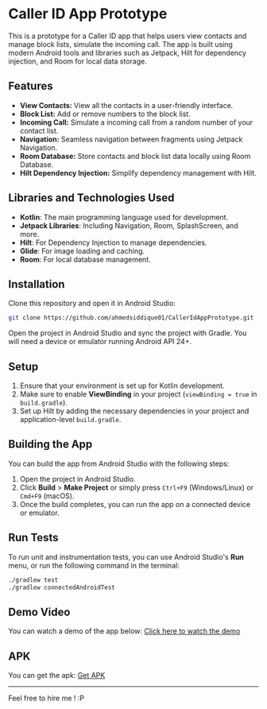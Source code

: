 # Caller ID App Prototype

This is a prototype for a Caller ID app that helps users view contacts and manage block lists, simulate the incoming call. The app is built using modern Android tools and libraries such as Jetpack, Hilt for dependency injection, and Room for local data storage.

## Features

- **View Contacts:** View all the contacts in a user-friendly interface.
- **Block List:** Add or remove numbers to the block list.
- **Incoming Call:** Simulate a incoming call from a random number of your contact list.
- **Navigation:** Seamless navigation between fragments using Jetpack Navigation.
- **Room Database:** Store contacts and block list data locally using Room Database.
- **Hilt Dependency Injection:** Simplify dependency management with Hilt.

## Libraries and Technologies Used

- **Kotlin**: The main programming language used for development.
- **Jetpack Libraries**: Including Navigation, Room, SplashScreen, and more.
- **Hilt**: For Dependency Injection to manage dependencies.
- **Glide**: For image loading and caching.
- **Room**: For local database management.

## Installation

Clone this repository and open it in Android Studio:

```bash
git clone https://github.com/ahmedsiddique01/CallerIdAppPrototype.git
```

Open the project in Android Studio and sync the project with Gradle. You will need a device or emulator running Android API 24+.

## Setup

1. Ensure that your environment is set up for Kotlin development.
2. Make sure to enable **ViewBinding** in your project (`viewBinding = true` in `build.gradle`).
3. Set up Hilt by adding the necessary dependencies in your project and application-level `build.gradle`.

## Building the App

You can build the app from Android Studio with the following steps:

1. Open the project in Android Studio.
2. Click **Build** > **Make Project** or simply press `Ctrl+F9` (Windows/Linux) or `Cmd+F9` (macOS).
3. Once the build completes, you can run the app on a connected device or emulator.

## Run Tests

To run unit and instrumentation tests, you can use Android Studio's **Run** menu, or run the following command in the terminal:

```bash
./gradlew test
./gradlew connectedAndroidTest
```

## Demo Video
You can watch a demo of the app below:
[Click here to watch the demo](demo/demo_video.mp4)

## APK
You can get the apk:
[Get APK](demo/output.apk)

---

Feel free to hire me ! :P